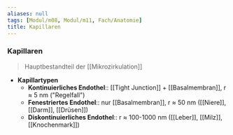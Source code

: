 ```yaml
---
aliases: null
tags: [Modul/m08, Modul/m11, Fach/Anatomie]
title: Kapillaren
---
```

### Kapillaren 
> Hauptbestandteil der [[Mikrozirkulation]]
- **Kapillartypen**
	- **Kontinuierliches Endothel**:: [[Tight Junction]] + [[Basalmembran]], r ≈ 5 nm ("Regelfall")
	- **Fenestriertes Endothel**:: nur [[Basalmembran]], r ≈ 50 nm ([[Niere]], [[Darm]], [[Drüsen]])
	- **Diskontinuierliches Endothel**:: r ≈ 100-1000 nm ([[Leber]], [[Milz]], [[Knochenmark]])